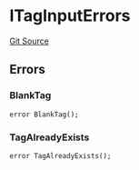 # ITagInputErrors
[Git Source](https://github.com/thrackle-io/aquifi-rules-v1/blob/9a96151c4e4157dea6fb1f2313711b4be2ae0f47/src/common/IErrors.sol)


## Errors
### BlankTag

```solidity
error BlankTag();
```

### TagAlreadyExists

```solidity
error TagAlreadyExists();
```

